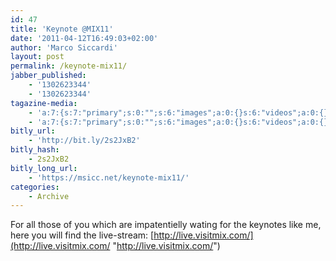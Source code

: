 ```yaml
---
id: 47
title: 'Keynote @MIX11'
date: '2011-04-12T16:49:03+02:00'
author: 'Marco Siccardi'
layout: post
permalink: /keynote-mix11/
jabber_published:
    - '1302623344'
    - '1302623344'
tagazine-media:
    - 'a:7:{s:7:"primary";s:0:"";s:6:"images";a:0:{}s:6:"videos";a:0:{}s:11:"image_count";s:1:"0";s:6:"author";s:8:"19075421";s:7:"blog_id";s:8:"18470284";s:9:"mod_stamp";s:19:"2011-04-12 15:51:16";}'
    - 'a:7:{s:7:"primary";s:0:"";s:6:"images";a:0:{}s:6:"videos";a:0:{}s:11:"image_count";s:1:"0";s:6:"author";s:8:"19075421";s:7:"blog_id";s:8:"18470284";s:9:"mod_stamp";s:19:"2011-04-12 15:51:16";}'
bitly_url:
    - 'http://bit.ly/2s2JxB2'
bitly_hash:
    - 2s2JxB2
bitly_long_url:
    - 'https://msicc.net/keynote-mix11/'
categories:
    - Archive
---
```


For all those of you which are impatentielly wating for the keynotes like me, here you will find the live-stream: [http://live.visitmix.com/](http://live.visitmix.com/ "http://live.visitmix.com/")